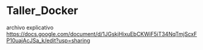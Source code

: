 # Taller_Docker

archivo explicativo https://docs.google.com/document/d/1JGskjHixuEbCKWiF5iT34NqTmjScxFP10uajAcJSa_k/edit?usp=sharing
